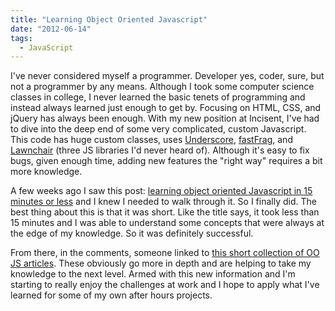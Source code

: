 ```yaml
---
title: "Learning Object Oriented Javascript"
date: "2012-06-14"
tags:
  - JavaScript
---
```


I've never considered myself a programmer. Developer yes, coder, sure, but not a programmer by any means. Although I took some computer science classes in college, I never learned the basic tenets of programming and instead always learned just enough to get by. Focusing on HTML, CSS, and jQuery has always been enough. With my new position at Incisent, I've had to dive into the deep end of some very complicated, custom Javascript. This code has huge custom classes, uses [Underscore](http://underscorejs.org/), [fastFrag](http://fastfrag.org/), and [Lawnchair](http://brian.io/lawnchair/) (three JS libraries I'd never heard of). Although it's easy to fix bugs, given enough time, adding new features the "right way" requires a bit more knowledge.

A few weeks ago I saw this post: [learning object oriented Javascript in 15 minutes or less](http://beardedocto.tumblr.com/post/21920818233/oo-js-in-15mins-or-less) and I knew I needed to walk through it. So I finally did. The best thing about this is that it was short. Like the title says, it took less than 15 minutes and I was able to understand some concepts that were always at the edge of my knowledge. So it was definitely successful.

From there, in the comments, someone linked to [this short collection of OO JS articles](http://www.tiljs.com/note/34). These obviously go more in depth and are helping to take my knowledge to the next level. Armed with this new information and I'm starting to really enjoy the challenges at work and I hope to apply what I've learned for some of my own after hours projects.
